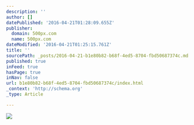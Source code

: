 ```yaml
---
description: ''
author: []
datePublished: '2016-04-21T01:28:09.655Z'
publisher:
  domain: 500px.com
  name: 500px.com
dateModified: '2016-04-21T01:25:15.761Z'
title: ''
sourcePath: _posts/2016-04-21-b1e80b82-b68f-4ed5-8704-fbd50687374c.md
published: true
inFeed: true
hasPage: true
inNav: false
url: b1e80b82-b68f-4ed5-8704-fbd50687374c/index.html
_context: 'http://schema.org'
_type: Article

---
```

![](https://drscdn.500px.org/photo/80782555/m%3D900/6e99074eb9bbc989de17dad8b713fb38)